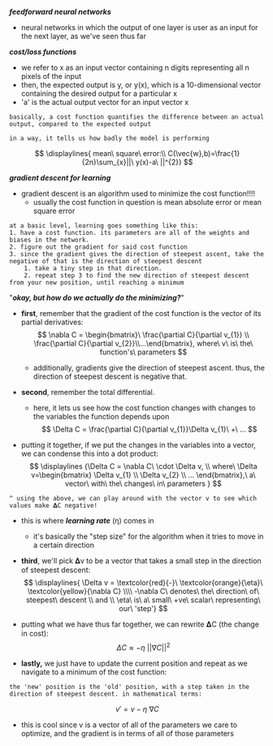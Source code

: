 ***feedforward neural networks***
- neural networks in which the output of one layer is user as an input for the next layer, as we've seen thus far

***cost/loss functions***
- we refer to x as an input vector containing n digits representing all n pixels of the input
- then, the expected output is y, or y(x), which is a 10-dimensional vector containing the desired output for a particular x
- 'a' is the actual output vector for an input vector x
~~~
basically, a cost function quantifies the difference between an actual output, compared to the expected output

in a way, it tells us how badly the model is performing
~~~

$$
\displaylines{
mean\ square\ error:\\
C(\vec{w},b)=\frac{1}{2n}\sum_{x}||\ y(x)-a\ ||^{2}}
$$

***gradient descent for learning***
- gradient descent is an algorithm used to minimize the cost function!!!!
	- usually the cost function in question is mean absolute error or mean square error
~~~
at a basic level, learning goes something like this:
1. have a cost function. its parameters are all of the weights and biases in the network.
2. figure out the gradient for said cost function
3. since the gradient gives the direction of steepest ascent, take the negative of that is the direction of steepest descent
	1. take a tiny step in that direction.
	2. repeat step 3 to find the new direction of steepest descent from your new position, until reaching a minimum
~~~

"***okay, but how do we actually do the minimizing?***"
- **first**, remember that the gradient of the cost function is the vector of its partial derivatives:
$$
\nabla C = \begin{bmatrix}\ \frac{\partial C}{\partial v_{1}} \\ \frac{\partial C}{\partial v_{2}}\\...\end{bmatrix},
where\ v\ is\ the\ function's\ parameters
$$
	- additionally, gradients give the direction of steepest ascent. thus, the direction of steepest descent is negative that.
	
-  **second**, remember the total differential. 
	- here, it lets us see how the cost function changes with changes to the variables the function depends upon
		$$
		\Delta C = \frac{\partial C}{\partial v_{1}}\Delta v_{1}\ +\ ...
	   $$
- putting it together, if we put the changes in the variables into a vector, we can condense this into a dot product:
	$$
	\displaylines
	{\Delta C = \nabla C\ \cdot \Delta v,
	\\ where\ \Delta v=\begin{bmatrix}
	\Delta v_{1}
	\\
	\Delta v_{2}
	\\
	...
	\end{bmatrix},\ a\ vector\ with\ the\ changes\ in\ parameters
	}
	$$

~~~
^ using the above, we can play around with the vector v to see which values make 𝚫C negative!
~~~
- this is where ***learning rate*** (η) comes in
	- it's basically the "step size" for the algorithm when it tries to move in a certain direction

- **third**, we'll pick 𝚫v to be a vector that takes a small step in the direction of steepest descent:
$$
\displaylines{
\Delta v = \textcolor{red}{-}\ \textcolor{orange}{\eta}\ \textcolor{yellow}{\nabla C}
\\\\
-\nabla C\ denotes\ the\ direction\ of\ steepest\ descent
\\
and
\\ 
\eta\ is\ a\ small\ +ve\ scalar\ representing\ our\ 'step'}
$$
- putting what we have thus far together, we can rewrite 𝚫C (the change in cost):
$$
\Delta C \approx -\eta\ ||\nabla C||^{2}
$$
- **lastly,** we just have to update the current position and repeat as we navigate to a minimum of the cost function:
~~~
the 'new' position is the 'old' position, with a step taken in the direction of steepest descent. in mathematical terms:
~~~
$$
v'=v-\eta\ \nabla C
$$
- this is cool since v is a vector of all of the parameters we care to optimize, and the gradient is in terms of all of those parameters